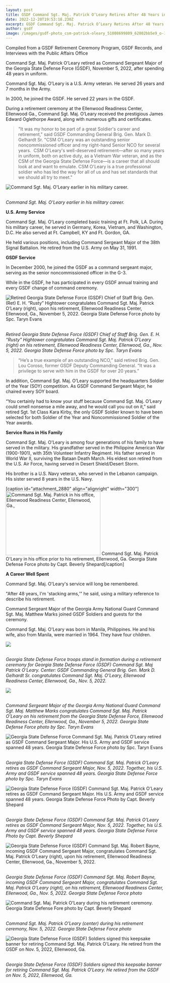 ```yaml
---
layout: post
title: GSDF Command Sgt. Maj. Patrick O’Leary Retires After 48 Years in Uniform
date: 2022-12-20T19:53:18.230Z
excerpt: GSDF Command Sgt. Maj. Patrick O’Leary Retires After 48 Years in Uniform
author: gsdf
image: /images/gsdf-photo_csm-patrick-oleary_51808699809_62802bb5e9_o-1-240x300.jpg
---
```

Compiled from a GSDF Retirement Ceremony Program, GSDF Records, and Interviews with the Public Affairs Office

Command Sgt. Maj. Patrick O’Leary retired as Command Sergeant Major of the Georgia State Defense Force (GSDF), November 5, 2022, after spending 48 years in uniform.

Command Sgt. Maj. O’Leary is a U.S. Army veteran. He served 26 years and 7 months in the Army.

In 2000, he joined the GSDF. He served 22 years in the GSDF.

During a retirement ceremony at the Ellenwood Readiness Center, Ellenwood Ga., Command Sgt. Maj. O’Leary received the prestigious James Edward Oglethorpe Award, along with numerous gifts and certificates.

> "It was my honor to be part of a great Soldier's career and retirement," said GSDF Commanding General Brig. Gen. Mark D. Gelhardt Sr. "CSM O'Leary was an outstanding senior noncommissioned officer and my right-hand Senior NCO for several years.  CSM O'Leary's well-deserved retirement—after so many years in uniform, both on active duty, as a Vietnam War veteran, and as the CSM of the Georgia State Defense Force—is a career that all should look at and want to emulate. CSM O'Leary is a true professional soldier who has led the way for all of us and has set standards that we should all try to meet."

![Command Sgt. Maj. O'Leary earlier in his military career.](/images/csm-oleary_early-career_gsdf-tp-oleary-150x150.jpg)

\
*Command Sgt. Maj. O'Leary earlier in his military career.*

**U.S. Army Service**

Command Sgt. Maj. O’Leary completed basic training at Ft. Polk, LA. During his military career, he served in Germany, Korea, Vietnam, and Washington, D.C. He also served at Ft. Campbell, KY and Ft. Gordon, GA.

He held various positions, including Command Sergeant Major of the 38th Signal Battalion. He retired from the U.S. Army on May 31, 1991.

**GSDF Service**

In December 2000, he joined the GSDF as a command sergeant major, serving as the senior noncommissioned officer in the G-3.

While in the GSDF, he has participated in every GSDF annual training and every GSDF change of command ceremony.

![Retired Georgia State Defense Force (GSDF) Chief of Staff Brig. Gen. (Ret) E. H. “Rusty” Hightower congratulates Command Sgt. Maj. Patrick O’Leary (right), upon his retirement, Ellenwood Readiness Center, Ellenwood, Ga., November 5, 2022. Georgia State Defense Force photo by Spc. Taryn Evans](/images/csm-oleary-joy-52479785638_4bfbea5edf_o-2-300x225.jpg)

\
*Retired Georgia State Defense Force (GSDF) Chief of Staff Brig. Gen. E. H. “Rusty” Hightower congratulates Command Sgt. Maj. Patrick O’Leary (right) on his retirement, Ellenwood Readiness Center, Ellenwood, Ga., Nov. 5, 2022. Georgia State Defense Force photo by Spc. Taryn Evans*

> “He’s a true example of an outstanding NCO,” said retired Brig. Gen. Lou Coroso, former GSDF Deputy Commanding General. “It was a privilege to serve with him in the GSDF for over 20 years.” 

In addition, Command Sgt. Maj. O’Leary supported the headquarters Soldier of the Year (SOY) competition. As GSDF Command Sergeant Major, he chaired every SOY board.

“You certainly had to know your stuff because Command Sgt. Maj. O’Leary could smell nonsense a mile away, and he would call you out on it,” said retired Sgt. 1st Class Kara Kirby, the only GSDF Soldier known to have been selected for both Soldier of the Year and Noncommissioned Soldier of the Year awards.

**Service Runs in His Family**

Command Sgt. Maj. O'Leary is among four generations of his family to have served in the military. His grandfather served in the Philippine American War (1900-1901), with 35th Volunteer Infantry Regiment. His father served in World War II, surviving the Bataan Death March. His eldest son retired from the U.S. Air Force, having served in Desert Shield/Desert Storm.

His brother is a U.S. Navy veteran, who served in the Lebanon campaign. His sister served 8 years in the U.S. Navy.

\[caption id="attachment_2880" align="alignright" width="300"]<a href="http://paonews.net/wp-content/uploads/2022/12/CSM-Office-unnamed-2.jpg"><img class="wp-image-2880 size-medium" src="{{ site.baseurl }}/import_assets/2022/12/CSM-Office-unnamed-2-300x202.jpg" alt="Command Sgt. Maj. Patrick in his office, Ellenwood Readiness Center, Ellenwood, Ga., " width="300" height="202" /></a> Command Sgt. Maj. Patrick O'Leary in his office prior to his retirement, Ellenwood, Ga. Georgia State Defense Force photo by Capt. Beverly Shepard\[/caption]

**A Career Well Spent**

Command Sgt. Maj. O'Leary's service will long be remembered.

"After 48 years, I'm 'stacking arms,'" he said, using a military reference to describe his retirement.

Command Sergeant Major of the Georgia Army National Guard Command Sgt. Maj. Matthew Marks joined GSDF Soldiers and guests for the ceremony.

Command Sgt. Maj. O'Leary was born in Manila, Philippines. He and his wife, also from Manila, were married in 1964. They have four children.

![](/images/csm-oleary-_-formation-52479691860_9cfb7ccbfd_o-2-1024x652.jpg)

\
*Georgia State Defense Force troops stand in formation during a retirement ceremony for Georgia State Defense Force (GSDF) Command Sgt. Maj Patrick O'Leary. Center: GSDF Commanding General Brig. Gen. Mark D. Gelhardt Sr. congratulates Command Sgt. Maj. O’Leary, Ellenwood Readiness Center, Ellenwood, Ga., Nov. 5, 2022.*

![](/images/csm-acj-oleary-with-maj-marks-gng-52479695935_709ec8b214_o-1-1024x791.jpg)

\
*Command Sergeant Major of the Georgia Army National Guard Command Sgt. Maj. Matthew Marks congratulates Command Sgt. Maj. Patrick O’Leary on his retirement from the Georgia State Defense Force, Ellenwood Readiness Center, Ellenwood, Ga., November 5, 2022. Georgia State Defense Force photo by Spc. Taryn Evans*

![Georgia State Defense Force Command Sgt. Maj. Patrick O'Leary retired as GSDF Command Sergeant Major. His U.S. Army and GSDF service spanned 48 years. Georgia State Defense Force photo by Spc. Taryn Evans](/images/csm-handshake_-52478729207_3f4f5e1f8e_o-1024x682.jpg)

\
*Georgia State Defense Force (GSDF) Command Sgt. Maj. Patrick O'Leary retires as GSDF Command Sergeant Major, Nov. 5, 2022. Together, his U.S. Army and GSDF service spanned 48 years. Georgia State Defense Force photo by Spc. Taryn Evans*

![Georgia State Defense Force (GSDF) Command Sgt. Maj. Patrick O'Leary retires as GSDF Command Sergeant Major. His U.S. Army and GSDF service spanned 48 years. Georgia State Defense Force Photo by Capt. Beverly Shepard](/images/gsdf_3031-58-30-adj-bg-gelhardt-and-csm-oleary-1024x685.jpg)

\
*Georgia State Defense Force (GSDF) Command Sgt. Maj. Patrick O'Leary retires as GSDF Command Sergeant Major, Nov. 5, 2022. Together, his U.S. Army and GSDF service spanned 48 years. Georgia State Defense Force Photo by Capt. Beverly Shepard*

![Georgia State Defense Force (GSDF) Command Sgt. Maj. Robert Bayne, incoming GSDF Command Sergeant Major, congratulates Command Sgt. Maj. Patrick O’Leary (right), upon his retirement, Ellenwood Readiness Center, Ellenwood, Ga., November 5, 2022.](/images/88781-1024x638.png)

\
*Georgia State Defense Force (GSDF) Command Sgt. Maj. Robert Bayne, incoming GSDF Command Sergeant Major, congratulates Command Sgt. Maj. Patrick O’Leary (right), on his retirement, Ellenwood Readiness Center, Ellenwood, Ga., Nov. 5, 2022. Georgia State Defense Force photo*

![Command Sgt. Maj. Patrick O'Leary during his retirement ceremony. Georgia State Defense Fore photo by Capt. Beverly Shepard](/images/adj-gsdf-legrand-with-roberts-and-oleary-49191316106_0ca62e0f4f_o-1-1024x682.jpg)

\
*Command Sgt. Maj. Patrick O'Leary (center) during his retirement ceremony, Nov. 5, 2022. Georgia State Defense Force photo*

![Georgia State Defense Force (GSDF) Soldiers signed this keepsake banner for retiring Command Sgt. Maj. Patrick O'Leary. He retired from the GSDF on Nov. 5, 2022, Ellenwood, Ga.](/images/gsdf-croppd-csm-oleary-signage-img_2049-1024x681.jpg)

\
*Georgia State Defense Force (GSDF) Soldiers signed this keepsake banner for retiring Command Sgt. Maj. Patrick O'Leary. He retired from the GSDF on Nov. 5, 2022, Ellenwood, Ga.*